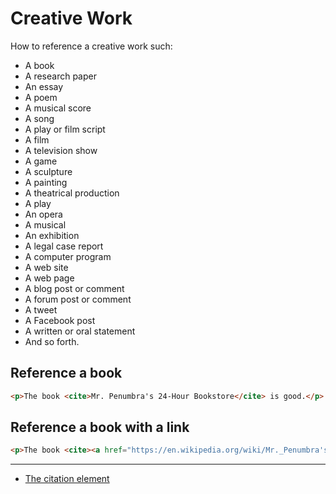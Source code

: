 # Creative Work

How to reference a creative work such:

- A book
- A research paper
- An essay
- A poem
- A musical score
- A song
- A play or film script
- A film
- A television show
- A game
- A sculpture
- A painting
- A theatrical production
- A play
- An opera
- A musical
- An exhibition
- A legal case report
- A computer program
- A web site
- A web page
- A blog post or comment
- A forum post or comment
- A tweet
- A Facebook post
- A written or oral statement
- And so forth.

## Reference a book

```html
<p>The book <cite>Mr. Penumbra's 24-Hour Bookstore</cite> is good.</p>
```

## Reference a book with a link

```html
<p>The book <cite><a href="https://en.wikipedia.org/wiki/Mr._Penumbra's_24-Hour_Bookstore">Mr. Penumbra's 24-Hour Bookstore</a></cite> is good.</p>
```

---

- [The citation element](https://developer.mozilla.org/en-US/docs/Web/HTML/Element/cite)
